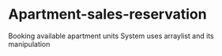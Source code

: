 # Apartment-sales-reservation
Booking available apartment units
System uses arraylist and its manipulation

